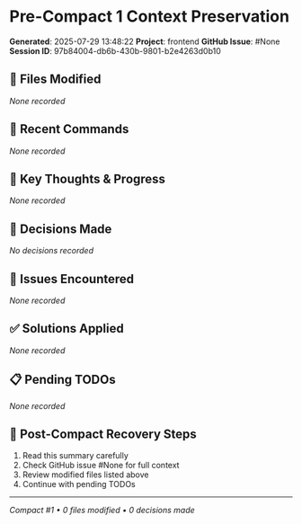 # Pre-Compact 1 Context Preservation
**Generated**: 2025-07-29 13:48:22
**Project**: frontend
**GitHub Issue**: #None
**Session ID**: 97b84004-db6b-430b-9801-b2e4263d0b10

## 📁 Files Modified
*None recorded*

## 🔧 Recent Commands
*None recorded*

## 💭 Key Thoughts & Progress
*None recorded*

## 🎯 Decisions Made
*No decisions recorded*

## 🐛 Issues Encountered
*None recorded*

## ✅ Solutions Applied
*None recorded*

## 📋 Pending TODOs
*None recorded*

## 🔄 Post-Compact Recovery Steps
1. Read this summary carefully
2. Check GitHub issue #None for full context
3. Review modified files listed above
4. Continue with pending TODOs

---
*Compact #1 • 0 files modified • 0 decisions made*
